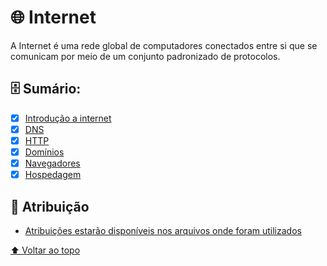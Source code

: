 # 🌐 Internet

A Internet é uma rede global de computadores conectados entre si que se comunicam por meio de um conjunto padronizado de protocolos.

## 🗄️ Sumário:

  - [x] [Introdução a internet](Internet.md)
  - [x] [DNS](DNS.md)
  - [x] [HTTP](HTTP.md)
  - [x] [Domínios](Domínios.md)
  - [x] [Navegadores](Navegadores.md)
  - [x] [Hospedagem](Hospedagem.md)

## 📝 Atribuição

* [Atribuições estarão disponíveis nos arquivos onde foram utilizados](#)

[⬆ Voltar ao topo](#Internet)<br>